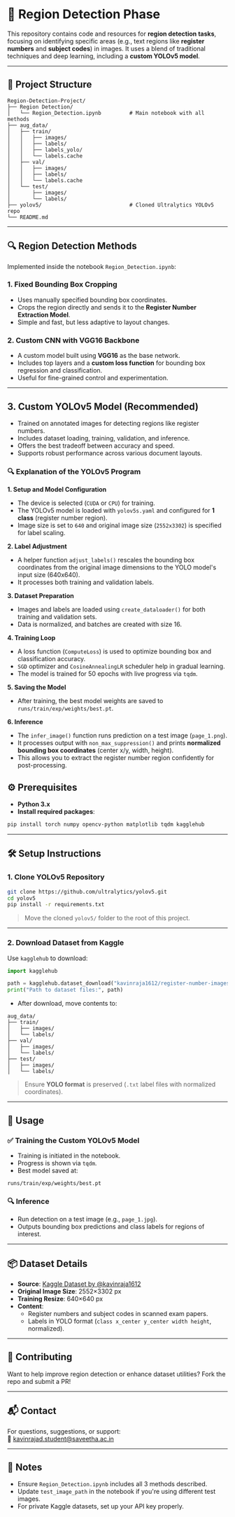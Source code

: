 
# 📌 Region Detection Phase

This repository contains code and resources for **region detection tasks**, focusing on identifying specific areas (e.g., text regions like **register numbers** and **subject codes**) in images. It uses a blend of traditional techniques and deep learning, including a **custom YOLOv5 model**.

---

## 📁 Project Structure

```
Region-Detection-Project/
├── Region Detection/
│   └── Region_Detection.ipynb         # Main notebook with all methods
├── aug_data/
│   ├── train/
│   │   ├── images/
│   │   ├── labels/
│   │   ├── labels_yolo/
│   │   └── labels.cache
│   ├── val/
│   │   ├── images/
│   │   ├── labels/
│   │   └── labels.cache
│   └── test/
│       ├── images/
│       └── labels/
├── yolov5/                            # Cloned Ultralytics YOLOv5 repo
└── README.md
```

---

## 🔍 Region Detection Methods

Implemented inside the notebook `Region_Detection.ipynb`:

### 1. **Fixed Bounding Box Cropping**
- Uses manually specified bounding box coordinates.
- Crops the region directly and sends it to the **Register Number Extraction Model**.
- Simple and fast, but less adaptive to layout changes.
### 2. **Custom CNN with VGG16 Backbone**
- A custom model built using **VGG16** as the base network.
- Includes top layers and a **custom loss function** for bounding box regression and classification.
- Useful for fine-grained control and experimentation.
- - ---

## 3. Custom YOLOv5 Model (Recommended)
- Trained on annotated images for detecting regions like register numbers.
- Includes dataset loading, training, validation, and inference.
- Offers the best tradeoff between accuracy and speed.
- Supports robust performance across various document layouts.
### 🔍 Explanation of the YOLOv5 Program

**1. Setup and Model Configuration**  
- The device is selected (`CUDA` or `CPU`) for training.  
- The YOLOv5 model is loaded with `yolov5s.yaml` and configured for **1 class** (register number region).  
- Image size is set to `640` and original image size (`2552x3302`) is specified for label scaling.

**2. Label Adjustment**  
- A helper function `adjust_labels()` rescales the bounding box coordinates from the original image dimensions to the YOLO model's input size (640x640).  
- It processes both training and validation labels.

**3. Dataset Preparation**  
- Images and labels are loaded using `create_dataloader()` for both training and validation sets.  
- Data is normalized, and batches are created with size 16.

**4. Training Loop**  
- A loss function (`ComputeLoss`) is used to optimize bounding box and classification accuracy.  
- `SGD` optimizer and `CosineAnnealingLR` scheduler help in gradual learning.  
- The model is trained for 50 epochs with live progress via `tqdm`.

**5. Saving the Model**  
- After training, the best model weights are saved to `runs/train/exp/weights/best.pt`.

**6. Inference**  
- The `infer_image()` function runs prediction on a test image (`page_1.png`).  
- It processes output with `non_max_suppression()` and prints **normalized bounding box coordinates** (center x/y, width, height).  
- This allows you to extract the register number region confidently for post-processing.

## ⚙️ Prerequisites

- **Python 3.x**
- **Install required packages**:
```bash
pip install torch numpy opencv-python matplotlib tqdm kagglehub
```

---

## 🛠️ Setup Instructions

### 1. Clone YOLOv5 Repository

```bash
git clone https://github.com/ultralytics/yolov5.git
cd yolov5
pip install -r requirements.txt
```
> Move the cloned `yolov5/` folder to the root of this project.

---

### 2. Download Dataset from Kaggle

Use `kagglehub` to download:

```python
import kagglehub

path = kagglehub.dataset_download("kavinraja1612/register-number-images-and-their-yolo-labels")
print("Path to dataset files:", path)
```

- After download, move contents to:
```
aug_data/
├── train/
│   ├── images/
│   └── labels/
├── val/
│   ├── images/
│   └── labels/
├── test/
│   ├── images/
│   └── labels/
```

> Ensure **YOLO format** is preserved (`.txt` label files with normalized coordinates).

---

## 🧪 Usage

### ✅ Training the Custom YOLOv5 Model
- Training is initiated in the notebook.
- Progress is shown via `tqdm`.
- Best model saved at:
```
runs/train/exp/weights/best.pt
```

### 🔍 Inference
- Run detection on a test image (e.g., `page_1.jpg`).
- Outputs bounding box predictions and class labels for regions of interest.

---

## 📦 Dataset Details

- **Source**: [Kaggle Dataset by @kavinraja1612](https://www.kaggle.com/datasets/kavinraja1612/register-number-images-and-their-yolo-labels)
- **Original Image Size**: 2552×3302 px  
- **Training Resize**: 640×640 px  
- **Content**:  
  - Register numbers and subject codes in scanned exam papers.
  - Labels in YOLO format (`class x_center y_center width height`, normalized).

---

## 🤝 Contributing

Want to help improve region detection or enhance dataset utilities? Fork the repo and submit a PR!

---

## 📬 Contact

For questions, suggestions, or support:  
📧 [kavinrajad.student@saveetha.ac.in](mailto:kavinrajad.student@saveetha.ac.in)

---

## 📝 Notes

- Ensure `Region_Detection.ipynb` includes all 3 methods described.
- Update `test_image_path` in the notebook if you're using different test images.
- For private Kaggle datasets, set up your API key properly.
